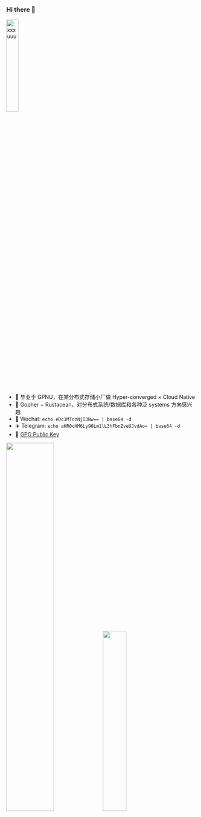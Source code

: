 ### Hi there 👋


<img src="https://count.getloli.com/get/@:xxxuuu" alt=":xxxuuu" width="25%" />

- 🔭 毕业于 GPNU，在某分布式存储小厂做 Hyper-converged × Cloud Native
- 🎈 Gopher + Rustacean，对分布式系统/数据库和各种泛 systems 方向感兴趣
- 💬 Wechat: `echo eDc1MTczNjI3Nw== | base64 -d`
- ✈️ Telegram: `echo aHR0cHM6Ly90Lm1lL3hFbnZveUJvdAo= | base64 -d`
- 🔐 [GPG Public Key](https://gist.github.com/xxxuuu/61785d169c0433b6d1696391c9bf0ad0)


<p>
  <img src="https://github-readme-stats-liart-theta.vercel.app/api?username=xxxuuu&count_private=true&show_icons=true&include_all_commits=true&hide_title=true" width="50%"/>
  <img src="https://github-readme-stats-liart-theta.vercel.app/api/top-langs/?username=xxxuuu&layout=compact&hide=html,less,css" width="35%" />
</p>
